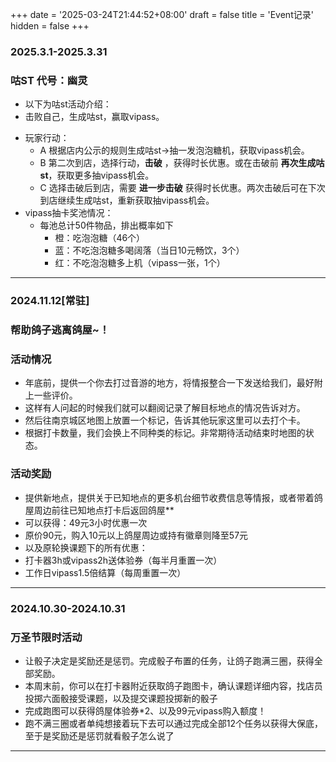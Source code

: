 +++
date = '2025-03-24T21:44:52+08:00'
draft = false
title = 'Event记录'
hidden = false
+++
### 2025.3.1-2025.3.31
### 咕ST 代号：幽灵
- 以下为咕st活动介绍：
- 击败自己，生成咕st，赢取vipass。
* 玩家行动：
    - A 根据店内公示的规则生成咕st->抽一发泡泡糖机，获取vipass机会。
    - B 第二次到店，选择行动，**击破** ，获得时长优惠。或在击破前 **再次生成咕st**，获取更多抽vipass机会。
    - C 选择击破后到店，需要 **进一步击破** 获得时长优惠。两次击破后可在下次到店继续生成咕st，重新获取抽vipass机会。
* vipass抽卡奖池情况：
    - 每池总计50件物品，排出概率如下
        - 橙：吃泡泡糖（46个）
        - 蓝：不吃泡泡糖多喝阔落（当日10元畅饮，3个）
        - 红：不吃泡泡糖多上机（vipass一张，1个）
---
### 2024.11.12[常驻]
### 帮助鸽子逃离鸽屋~！
### 活动情况
- 年底前，提供一个你去打过音游的地方，将情报整合一下发送给我们，最好附上一些评价。
- 这样有人问起的时候我们就可以翻阅记录了解目标地点的情况告诉对方。
- 然后往南京城区地图上放置一个标记，告诉其他玩家这里可以去打个卡。
- 根据打卡数量，我们会换上不同种类的标记。非常期待活动结束时地图的状态。
### 活动奖励
- 提供新地点，提供关于已知地点的更多机台细节收费信息等情报，或者带着鸽屋周边前往已知地点打卡后返回鸽屋**
- 可以获得：49元3小时优惠一次
- 原价90元，购入10元以上鸽屋周边或持有徽章则降至57元
- 以及原轮换课题下的所有优惠：
- 打卡器3h或vipass2h送体验券（每半月重置一次）
- 工作日vipass1.5倍结算（每周重置一次）
---
### 2024.10.30-2024.10.31
### 万圣节限时活动
- 让骰子决定是奖励还是惩罚。完成骰子布置的任务，让鸽子跑满三圈，获得全部奖励。
- 本周末前，你可以在打卡器附近获取鸽子跑图卡，确认课题详细内容，找店员投掷六面骰接受课题，以及提交课题投掷新的骰子
- 完成跑图可以获得鸽屋体验券*2、以及99元vipass购入额度！
- 跑不满三圈或者单纯想接着玩下去可以通过完成全部12个任务以获得大保底，至于是奖励还是惩罚就看骰子怎么说了
---